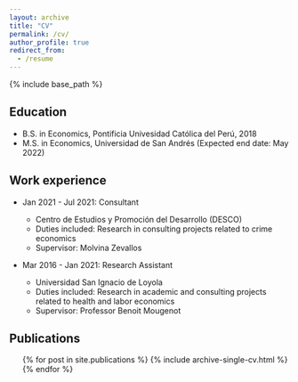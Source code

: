 ```yaml
---
layout: archive
title: "CV"
permalink: /cv/
author_profile: true
redirect_from:
  - /resume
---
```


{% include base_path %}

Education
-------
* B.S. in Economics, Pontificia Univesidad Católica del Perú, 2018
* M.S. in Economics, Universidad de San Andrés (Expected end date: May 2022) 

Work experience
-------
* Jan 2021 - Jul 2021: Consultant 
  * Centro de Estudios y Promoción del Desarrollo (DESCO)
  * Duties included: Research in consulting projects related to crime economics
  * Supervisor: Molvina Zevallos
  
* Mar 2016 - Jan 2021: Research Assistant
  * Universidad San Ignacio de Loyola
  * Duties included: Research in academic and consulting projects related to health and labor economics
  * Supervisor: Professor Benoit Mougenot

Publications
-------
  <ul>{% for post in site.publications %}
    {% include archive-single-cv.html %}
  {% endfor %}</ul>
